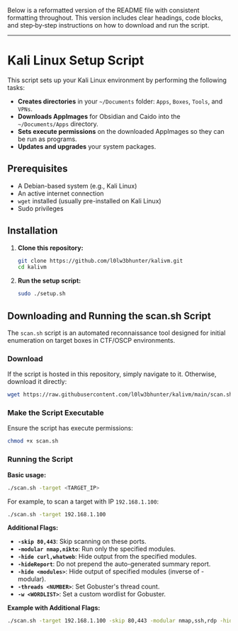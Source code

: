 Below is a reformatted version of the README file with consistent formatting throughout. This version includes clear headings, code blocks, and step‐by‐step instructions on how to download and run the script.

---


# Kali Linux Setup Script

This script sets up your Kali Linux environment by performing the following tasks:
- **Creates directories** in your `~/Documents` folder: `Apps`, `Boxes`, `Tools`, and `VPNs`.
- **Downloads AppImages** for Obsidian and Caido into the `~/Documents/Apps` directory.
- **Sets execute permissions** on the downloaded AppImages so they can be run as programs.
- **Updates and upgrades** your system packages.

## Prerequisites

- A Debian-based system (e.g., Kali Linux)
- An active internet connection
- `wget` installed (usually pre-installed on Kali Linux)
- Sudo privileges

## Installation

1. **Clone this repository:**
   ```bash
   git clone https://github.com/l0lw3bhunter/kalivm.git
   cd kalivm
   ```

2. **Run the setup script:**
   ```bash
   sudo ./setup.sh
   ```

## Downloading and Running the scan.sh Script

The `scan.sh` script is an automated reconnaissance tool designed for initial enumeration on target boxes in CTF/OSCP environments.

### Download

If the script is hosted in this repository, simply navigate to it. Otherwise, download it directly:
```bash
wget https://raw.githubusercontent.com/l0lw3bhunter/kalivm/main/scan.sh
```

### Make the Script Executable

Ensure the script has execute permissions:
```bash
chmod +x scan.sh
```

### Running the Script

**Basic usage:**
```bash
./scan.sh -target <TARGET_IP>
```
For example, to scan a target with IP `192.168.1.100`:
```bash
./scan.sh -target 192.168.1.100
```

**Additional Flags:**

- **`-skip 80,443`**: Skip scanning on these ports.
- **`-modular nmap,nikto`**: Run only the specified modules.
- **`-hide curl,whatweb`**: Hide output from the specified modules.
- **`-hideReport`**: Do not prepend the auto-generated summary report.
- **`-hide <modules>`**: Hide output of specified modules (inverse of -modular).
- **`-threads <NUMBER>`**: Set Gobuster's thread count.
- **`-w <WORDLIST>`**: Set a custom wordlist for Gobuster.

**Example with Additional Flags:**
```bash
./scan.sh -target 192.168.1.100 -skip 80,443 -modular nmap,ssh,rdp -hide curl,whatweb
```
